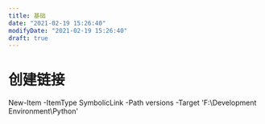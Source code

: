 ```yaml
---
title: 基础
date: "2021-02-19 15:26:40"
modifyDate: "2021-02-19 15:26:40"
draft: true
---
```

# 创建链接

New-Item -ItemType SymbolicLink -Path versions -Target 'F:\Development Environment\Python'
